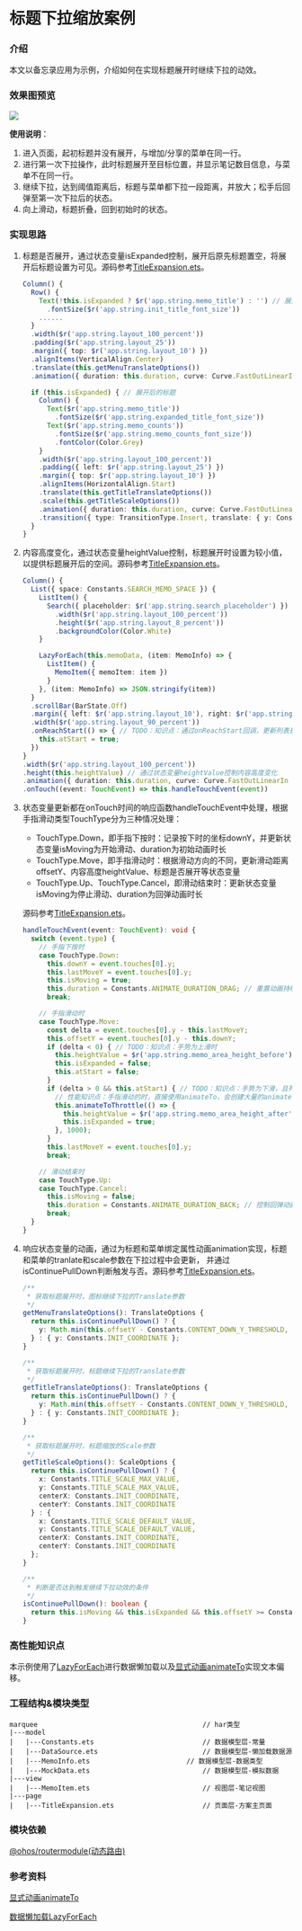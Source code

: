 # 标题下拉缩放案例

### 介绍

本文以备忘录应用为示例，介绍如何在实现标题展开时继续下拉的动效。

### 效果图预览

![](../../product/entry/src/main/resources/base/media/expand_title.gif) 

**使用说明**：

1. 进入页面，起初标题并没有展开，与增加/分享的菜单在同一行。
2. 进行第一次下拉操作，此时标题展开至目标位置，并显示笔记数目信息，与菜单不在同一行。
3. 继续下拉，达到阈值距离后，标题与菜单都下拉一段距离，并放大；松手后回弹至第一次下拉后的状态。
4. 向上滑动，标题折叠，回到初始时的状态。

### 实现思路

1. 标题是否展开，通过状态变量isExpanded控制，展开后原先标题置空，将展开后标题设置为可见。源码参考[TitleExpansion.ets](./src/main/ets/page/TitleExpansion.ets)。

   ```ts
   Column() {
     Row() {
       Text(!this.isExpanded ? $r('app.string.memo_title') : '') // 展开前的标题
         .fontSize($r('app.string.init_title_font_size'))
       ......
     }
     .width($r('app.string.layout_100_percent'))
     .padding($r('app.string.layout_25'))
     .margin({ top: $r('app.string.layout_10') })
     .alignItems(VerticalAlign.Center)
     .translate(this.getMenuTranslateOptions())
     .animation({ duration: this.duration, curve: Curve.FastOutLinearIn })
   
     if (this.isExpanded) { // 展开后的标题
       Column() {
         Text($r('app.string.memo_title'))
           .fontSize($r('app.string.expanded_title_font_size'))
         Text($r('app.string.memo_counts'))
           .fontSize($r('app.string.memo_counts_font_size'))
           .fontColor(Color.Grey)
       }
       .width($r('app.string.layout_100_percent'))
       .padding({ left: $r('app.string.layout_25') })
       .margin({ top: $r('app.string.layout_10') })
       .alignItems(HorizontalAlign.Start)
       .translate(this.getTitleTranslateOptions())
       .scale(this.getTitleScaleOptions())
       .animation({ duration: this.duration, curve: Curve.FastOutLinearIn })
       .transition({ type: TransitionType.Insert, translate: { y: Constants.TRANSLATE_Y } })
     }
   }
   ```

2. 内容高度变化，通过状态变量heightValue控制，标题展开时设置为较小值，以提供标题展开后的空间。源码参考[TitleExpansion.ets](./src/main/ets/page/TitleExpansion.ets)。

   ```ts
   Column() {
     List({ space: Constants.SEARCH_MEMO_SPACE }) {
       ListItem() {
         Search({ placeholder: $r('app.string.search_placeholder') })
           .width($r('app.string.layout_100_percent'))
           .height($r('app.string.layout_8_percent'))
           .backgroundColor(Color.White)
       }
   
       LazyForEach(this.memoData, (item: MemoInfo) => { 
         ListItem() {
           MemoItem({ memoItem: item })
         }
       }, (item: MemoInfo) => JSON.stringify(item))
     }
     .scrollBar(BarState.Off)
     .margin({ left: $r('app.string.layout_10'), right: $r('app.string.layout_10') })
     .width($r('app.string.layout_90_percent'))
     .onReachStart(() => { // TODO：知识点：通过onReachStart回调，更新列表是否位于顶部的状态更新，以控制仅在顶部时才触发标题下移放大动效
       this.atStart = true;
     })
   }
   .width($r('app.string.layout_100_percent'))
   .height(this.heightValue) // 通过状态变量heightValue控制内容高度变化
   .animation({ duration: this.duration, curve: Curve.FastOutLinearIn })
   .onTouch((event: TouchEvent) => this.handleTouchEvent(event))
   ```

3. 状态变量更新都在onTouch时间的响应函数handleTouchEvent中处理，根据手指滑动类型TouchType分为三种情况处理：

      * TouchType.Down，即手指下按时：记录按下时的坐标downY，并更新状态变量isMoving为开始滑动、duration为初始动画时长
      * TouchType.Move，即手指滑动时：根据滑动方向的不同，更新滑动距离offsetY、内容高度heightValue、标题是否展开等状态变量
      * TouchType.Up、TouchType.Cancel，即滑动结束时：更新状态变量isMoving为停止滑动、duration为回弹动画时长

   源码参考[TitleExpansion.ets](./src/main/ets/page/TitleExpansion.ets)。

   ```ts
   handleTouchEvent(event: TouchEvent): void {
     switch (event.type) {
       // 手指下按时
       case TouchType.Down:
         this.downY = event.touches[0].y;
         this.lastMoveY = event.touches[0].y;
         this.isMoving = true;
         this.duration = Constants.ANIMATE_DURATION_DRAG; // 重置动画持续时间
         break;
   
       // 手指滑动时
       case TouchType.Move:
         const delta = event.touches[0].y - this.lastMoveY;
         this.offsetY = event.touches[0].y - this.downY;
         if (delta < 0) { // TODO：知识点：手势为上滑时
           this.heightValue = $r('app.string.memo_area_height_before');
           this.isExpanded = false;
           this.atStart = false;
         }
         if (delta > 0 && this.atStart) { // TODO：知识点：手势为下滑，且列表内容位于顶部时
           // 性能知识点：手指滑动的时，直接使用animateTo，会创建大量的animateTo对象，可以通过节流器优化性能
           this.animateToThrottle(() => {
             this.heightValue = $r('app.string.memo_area_height_after');
             this.isExpanded = true;
           }, 1000);
         }
         this.lastMoveY = event.touches[0].y;
         break;
   
       // 滑动结束时
       case TouchType.Up:
       case TouchType.Cancel:
         this.isMoving = false;
         this.duration = Constants.ANIMATE_DURATION_BACK; // 控制回弹动画时间
         break;
     }
   }
   ```

4. 响应状态变量的动画，通过为标题和菜单绑定属性动画animation实现，标题和菜单的tranlate和scale参数在下拉过程中会更新， 并通过isContinuePullDown判断触发与否。源码参考[TitleExpansion.ets](./src/main/ets/page/TitleExpansion.ets)。

   ```ts
   /**
    * 获取标题展开时，图标继续下拉的Translate参数
    */
   getMenuTranslateOptions(): TranslateOptions {
     return this.isContinuePullDown() ? {
       y: Math.min(this.offsetY - Constants.CONTENT_DOWN_Y_THRESHOLD, Constants.MENU_DOWN_Y_MAX_VALUE)
     } : { y: Constants.INIT_COORDINATE };
   }
   
   /**
    * 获取标题展开时，标题继续下拉的Translate参数
    */
   getTitleTranslateOptions(): TranslateOptions {
     return this.isContinuePullDown() ? {
       y: Math.min(this.offsetY - Constants.CONTENT_DOWN_Y_THRESHOLD, Constants.TITLE_DOWN_Y_MAX_VALUE)
     } : { y: Constants.INIT_COORDINATE };
   }
   
   /**
    * 获取标题展开时，标题缩放的Scale参数
    */
   getTitleScaleOptions(): ScaleOptions {
     return this.isContinuePullDown() ? {
       x: Constants.TITLE_SCALE_MAX_VALUE,
       y: Constants.TITLE_SCALE_MAX_VALUE,
       centerX: Constants.INIT_COORDINATE,
       centerY: Constants.INIT_COORDINATE
     } : {
       x: Constants.TITLE_SCALE_DEFAULT_VALUE,
       y: Constants.TITLE_SCALE_DEFAULT_VALUE,
       centerX: Constants.INIT_COORDINATE,
       centerY: Constants.INIT_COORDINATE
     };
   }
   
   /**
    * 判断是否达到触发继续下拉动效的条件
    */
   isContinuePullDown(): boolean {
     return this.isMoving && this.isExpanded && this.offsetY >= Constants.CONTENT_DOWN_Y_THRESHOLD;
   }
   ```

### 高性能知识点

本示例使用了[LazyForEach](https://developer.huawei.com/consumer/cn/doc/harmonyos-guides/arkts-rendering-control-lazyforeach-0000001820879609)进行数据懒加载以及[显式动画animateTo](https://developer.huawei.com/consumer/cn/doc/harmonyos-guides/arkts-attribute-animation-apis-0000001820879805)实现文本偏移。

### 工程结构&模块类型

```
marquee                                         // har类型
|---model
|   |---Constants.ets                           // 数据模型层-常量
|   |---DataSource.ets                          // 数据模型层-懒加载数据源
|   |---MemoInfo.ets                        // 数据模型层-数据类型
|   |---MockData.ets                            // 数据模型层-模拟数据
|---view
|   |---MemoItem.ets                            // 视图层-笔记视图
|---page
|   |---TitleExpansion.ets                      // 页面层-方案主页面
```

### 模块依赖

[@ohos/routermodule(动态路由)](../../feature/routermodule)

### 参考资料

[显式动画animateTo](https://developer.huawei.com/consumer/cn/doc/harmonyos-guides/arkts-attribute-animation-apis-0000001820879805)

[数据懒加载LazyForEach](https://developer.huawei.com/consumer/cn/doc/harmonyos-guides/arkts-rendering-control-lazyforeach-0000001820879609)